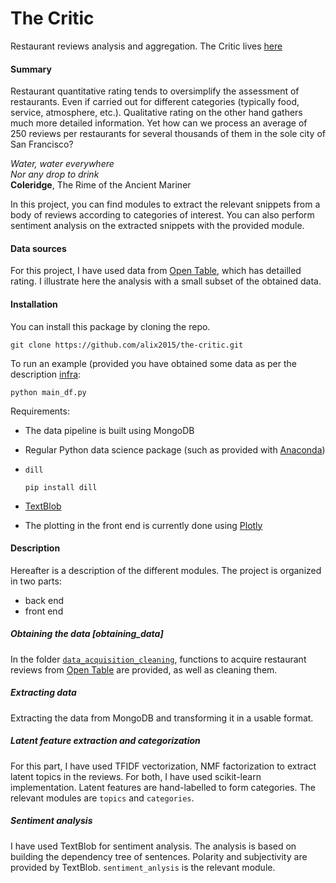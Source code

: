# The Critic
Restaurant reviews analysis and aggregation. The Critic lives
[here](http://the-critic.net)

#### Summary
Restaurant quantitative rating tends to oversimplify the assessment of
restaurants. Even if carried out for different categories
(typically food, service, atmosphere, etc.).
Qualitative rating on the other hand gathers much more detailed information.
Yet how can we process an average of 250 reviews per restaurants for several
thousands of them in the sole city of San Francisco?

 *Water, water everywhere*  
 *Nor any drop to drink*  
 **Coleridge**, The Rime of the Ancient Mariner

In this project, you can find modules to extract the relevant
snippets from a body of reviews according to categories of interest.
You can also perform sentiment analysis on the extracted snippets
with the provided module.


#### Data sources
For this project, I have used data from [Open Table](http://www.opentable.com),
which has detailled rating. I illustrate here the analysis with a small
subset of the obtained data.


#### Installation
You can install this package by cloning the repo.
```
git clone https://github.com/alix2015/the-critic.git
```

To run an example (provided you have obtained some data as
per the description [infra](#obtaining_data):
```
python main_df.py
```

Requirements:
* The data pipeline is built using MongoDB
* Regular Python data science package
  (such as provided with [Anaconda](http://continuum.io/downloads))

* ``dill``
    ```
    pip install dill
    ```
* [TextBlob](http://textblob.readthedocs.org/en/dev/)

* The plotting in the front end is currently done using
  [Plotly](https://plot.ly)


#### Description
Hereafter is a description of the different modules.
The project is organized in two parts:
* back end
* front end

##### Obtaining the data [obtaining_data] #####
In the folder [``data_acquisition_cleaning``](https://github.com/alix2015/the-critic/tree/master/back_end/data_acquisition_cleaning),
functions to acquire restaurant reviews from [Open Table](http://www.opentable.com)
are provided, as well as cleaning them. 

##### Extracting data
Extracting the data from MongoDB and transforming it in a usable format.

##### Latent feature extraction and categorization
For this part, I have used TFIDF vectorization, NMF factorization to extract
latent topics in the reviews. For both, I have used scikit-learn implementation.
Latent features are hand-labelled to form categories.
The relevant modules are ``topics`` and ``categories``.

##### Sentiment analysis
I have used TextBlob for sentiment analysis. The analysis is based
on building the dependency tree of sentences. Polarity and subjectivity
are provided by TextBlob. ``sentiment_anlysis`` is the relevant module.
